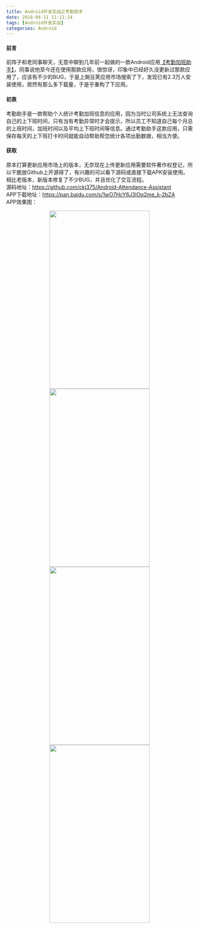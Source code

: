 ```yaml
---
title: Android开发实战之考勤助手
date: 2018-04-11 11:11:14
tags: [Android开发实战]
categories: Android
---
```

#### 前言
前阵子和老同事聊天，无意中聊到几年前一起做的一款Android应用[【考勤加班助手】](http://www.wandoujia.com/apps/com.yr.worktime)，同事说他至今还在使用那款应用，很惊讶，印象中已经好久没更新过那款应用了，应该有不少的BUG，于是上豌豆荚应用市场搜索了下，发现已有2.3万人安装使用，居然有那么多下载量，于是乎重构了下应用。
<!-- more -->
#### 初衷
考勤助手是一款帮助个人统计考勤加班信息的应用，因为当时公司系统上无法查询自己的上下班时间，只有当有考勤异常时才会提示，所以员工不知道自己每个月总的上班时间，加班时间以及平均上下班时间等信息。通过考勤助手这款应用，只需保存每天的上下班打卡时间就能自动帮助帮您统计各项出勤数据，相当方便。

#### 获取
原本打算更新应用市场上的版本，无奈现在上传更新应用需要软件著作权登记，所以干脆放Github上开源得了，有兴趣的可以看下源码或直接下载APK安装使用。相比老版本，新版本修复了不少BUG，并且优化了交互流程。    
源码地址：https://github.com/ckj375/Android-Attendance-Assistant  
APP下载地址：https://pan.baidu.com/s/1wO7HcY6J3lOq2me_k-2bZA  
APP效果图：  
<center>
<img src=http://o6xqhzzif.bkt.clouddn.com/hexo/attendance-assistant/attendance_assistant_1.png height=480 width=270 />
<img src=http://o6xqhzzif.bkt.clouddn.com/hexo/attendance-assistant/attendance_assistant_2.png height=480 width=270 />
<img src=http://o6xqhzzif.bkt.clouddn.com/hexo/attendance-assistant/attendance_assistant_3.png height=480 width=270 />
<img src=http://o6xqhzzif.bkt.clouddn.com/hexo/attendance-assistant/attendance_assistant_4.png height=480 width=270 />
</center>
